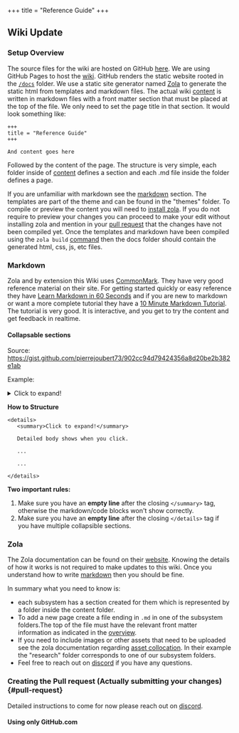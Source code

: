 +++
title = "Reference Guide"
+++

## Wiki Update

### Setup Overview

The source files for the wiki are hosted on GitHub [here](https://github.com/LASSAT-YU/wiki/). We are using GitHub Pages
to host the [wiki](@/_index.md). GitHub renders the static website rooted in
the [`/docs`](https://github.com/LASSAT-YU/wiki/tree/main/docs) folder. We use a static site generator
named [Zola](https://www.getzola.org/) to generate the static html from templates and markdown files. The actual wiki
[content](https://github.com/LASSAT-YU/wiki/tree/main/content) is written in markdown files with a front matter section
that must be placed at the top of the file. We only need to set the page title in that section. It would look
something like:

```
+++
title = "Reference Guide"
+++

And content goes here
```

Followed by the content of the page. The structure is very simple, each folder
inside of [content](https://github.com/LASSAT-YU/wiki/tree/main/content) defines a section and each .md file inside
the folder defines a page.

If you are unfamiliar with markdown see the [markdown](#markdown) section. The
templates are part of the theme and can be found in the "themes" folder. To compile or preview the content you will need
to [install zola](https://www.getzola.org/documentation/getting-started/installation/). If you do not require to preview
your changes you can proceed to make your edit without installing zola and mention in your [pull request](#pull-request)
that the changes have not been compiled yet. Once the templates and markdown have been compiled using
the `zola build` [command](https://www.getzola.org/documentation/getting-started/cli-usage/#build) then the docs folder
should contain the generated html, css, js, etc files.

### Markdown

Zola and by extension this Wiki uses [CommonMark](https://commonmark.org/). They have very good reference material on
their site. For getting started quickly or easy reference they
have [Learn Markdown in 60 Seconds](https://commonmark.org/help/) and if you are new to markdown or want a more complete
tutorial they have a [10 Minute Markdown Tutorial](https://commonmark.org/help/tutorial/). The tutorial is very good. It
is interactive, and you get to try the content and get feedback in realtime.

#### Collapsable sections

Source: <https://gist.github.com/pierrejoubert73/902cc94d79424356a8d20be2b382e1ab>

Example:

<details>
  <summary>Click to expand!</summary>

Detailed body shows when you click.

Lorem ipsum dolor sit amet, consectetur adipiscing elit. Vestibulum enim lorem, placerat sed vestibulum a, pellentesque
at leo. Vivamus tincidunt nisi massa, nec pellentesque diam mollis vel. Vestibulum turpis mauris, placerat id lectus ac,
varius imperdiet libero. Ut tortor lorem, scelerisque eu elit vitae, eleifend gravida justo. Cras risus est, maximus non
dapibus quis, placerat ullamcorper diam. Ut vitae justo purus. Donec enim dolor, sodales et tempor vehicula, rutrum
vitae eros. Praesent commodo urna vitae pretium venenatis. Praesent lectus est, finibus sed lobortis at, finibus sit
amet velit. Maecenas varius tincidunt neque, sed ultricies lectus cursus ut. Phasellus auctor fermentum venenatis.
Vestibulum ante ipsum primis in faucibus orci luctus et ultrices posuere cubilia curae; Phasellus eu velit consectetur,
pretium ipsum eget, pharetra massa. Duis sed posuere nisl. Proin a pharetra sapien, sit amet sollicitudin nisi. Nulla
dolor nunc, interdum id convallis vitae, maximus ac elit.

Proin ullamcorper lorem id dui commodo hendrerit. Etiam vitae commodo ipsum. Aliquam placerat ex sed dolor eleifend, id
pulvinar lorem dictum. Duis in massa tortor. Maecenas leo quam, luctus at egestas ac, tincidunt a odio. Pellentesque
cursus mi egestas leo viverra egestas. Nulla quis velit sit amet tellus aliquet mollis sed sed justo. Vivamus interdum
porta ultricies. Nulla quis ex in arcu consequat auctor quis et ligula. Phasellus pellentesque nibh quis risus pretium
malesuada.
**Generated 2 paragraphs, 219 words, 1490 bytes of [Lorem Ipsum](https://www.lipsum.com/)**

</details>

**How to Structure**

```
<details>
   <summary>Click to expand!</summary>

   Detailed body shows when you click.
   
   ...
   
   ... 

</details>
```

**Two important rules:**

1. Make sure you have an **empty line** after the closing `</summary>` tag, otherwise the markdown/code blocks won't
   show correctly.
2. Make sure you have an **empty line** after the closing `</details>` tag if you have multiple collapsible sections.

### Zola

The Zola documentation can be found on their [website](https://www.getzola.org/documentation/getting-started/overview/).
Knowing the details of how it works is not required to make updates to this wiki. Once you understand how to
write [markdown](#markdown) then you should be fine.

In summary what you need to know is:

- each subsystem has a section created for them which is represented by a folder inside the content folder.
- To add a new page create a file ending in `.md` in one of the subsystem folders.The top of the file must have the
  relevant front matter information as indicated in
  the [overview](#setup-overview).
- If you need to include images or other assets that need to be uploaded see the zola documentation
  regarding [asset collocation](https://www.getzola.org/documentation/content/overview/#asset-colocation). In their
  example the "research" folder corresponds to one of our subsystem folders.
- Feel free to reach out on [discord](https://discord.gg/JBCdZRm) if you have any questions.

### Creating the Pull request (Actually submitting your changes) {#pull-request}

Detailed instructions to come for now please reach out on [discord](https://discord.gg/JBCdZRm).

#### Using only GitHub.com
